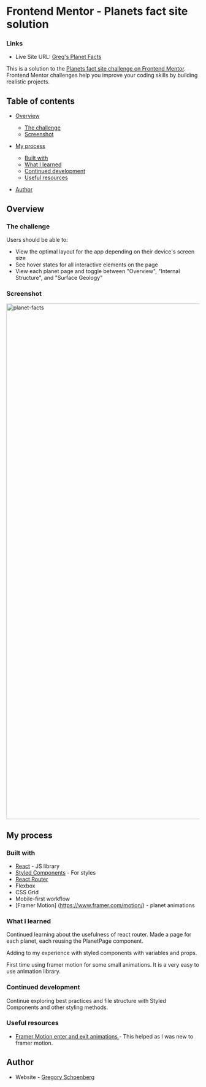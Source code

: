 # Frontend Mentor - Planets fact site solution

### Links

- Live Site URL: [Greg's Planet Facts](https://planet-facts-gregorynic.netlify.app/)

This is a solution to the [Planets fact site challenge on Frontend Mentor](https://www.frontendmentor.io/challenges/planets-fact-site-gazqN8w_f). Frontend Mentor challenges help you improve your coding skills by building realistic projects. 

## Table of contents

- [Overview](#overview)
  - [The challenge](#the-challenge)
  - [Screenshot](#screenshot)

- [My process](#my-process)
  - [Built with](#built-with)
  - [What I learned](#what-i-learned)
  - [Continued development](#continued-development)
  - [Useful resources](#useful-resources)
- [Author](#author)

## Overview

### The challenge

Users should be able to:

- View the optimal layout for the app depending on their device's screen size
- See hover states for all interactive elements on the page
- View each planet page and toggle between "Overview", "Internal Structure", and "Surface Geology"

### Screenshot

<img width="1344" alt="planet-facts" src="https://user-images.githubusercontent.com/59461870/174394391-7b5fa365-8479-4f91-ab0f-86a6567529c3.png">

## My process

### Built with

- [React](https://reactjs.org/) - JS library
- [Styled Components](https://styled-components.com/) - For styles
- [React Router](https://github.com/remix-run/react-router)
- Flexbox
- CSS Grid
- Mobile-first workflow
- [Framer Motion] (https://www.framer.com/motion/) - planet animations

### What I learned

Continued learning about the usefulness of react router. Made a page for each planet, each reusing the PlanetPage component.

Adding to my experience with styled components with variables and props.

First time using framer motion for some small animations. It is a very easy to use animation library.

### Continued development

Continue exploring best practices and file structure with Styled Components and other styling methods.

### Useful resources

- [Framer Motion enter and exit animations ](https://www.youtube.com/watch?v=odOpmAHxW7E&t=540s) - This helped as I was new to framer motion. 


## Author

- Website - [Gregory Schoenberg](https://gregschoenberg.com)


